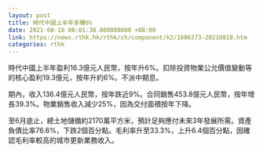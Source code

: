 ```yaml
---
layout: post
title: 時代中國上半年多賺6%
date: 2021-08-18 08:01:38.000000000 +08:00
link: https://news.rthk.hk/rthk/ch/component/k2/1606373-20210818.htm
categories: rthk
---
```


時代中國上半年盈利16.3億元人民幣，按年升6%。扣除投資物業公允價值變動等的核心盈利19.3億元，按年升約6%。不派中期息。

期內，收入136.4億元人民幣，按年跌近9%。合同銷售453.8億元人民幣，按年增長39.3%。物業銷售收入減少25%，因為交付面積按年下降。

至6月底止，總土地儲備約2170萬平方米，預計足夠應付未來3年發展所需。資產負債比率76.6%，下跌2個百分點。毛利率升至33.3%，上升6.4個百分點，因確認毛利率較高的城市更新業務收入。
